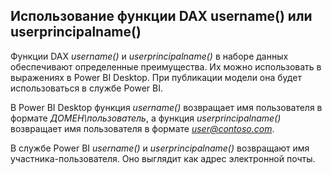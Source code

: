 ## <a name="using-the-username-or-userprincipalname-dax-function"></a>Использование функции DAX username() или userprincipalname()
Функции DAX *username()* и *userprincipalname()* в наборе данных обеспечивают определенные преимущества. Их можно использовать в выражениях в Power BI Desktop. При публикации модели она будет использоваться в службе Power BI.

В Power BI Desktop функция *username()* возвращает имя пользователя в формате *ДОМЕН\пользователь*, а функция *userprincipalname()* возвращает имя пользователя в формате <em>user@contoso.com</em>.

В службе Power BI *username()* и *userprincipalname()* возвращают имя участника-пользователя. Оно выглядит как адрес электронной почты.

